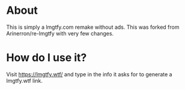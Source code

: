 # About
This is simply a lmgtfy.com remake without ads. This was forked from Arinerron/re-lmgtfy with very few changes.

# How do I use it?
Visit https://lmgtfy.wtf/ and type in the info it asks for to generate a lmgtfy.wtf link.

